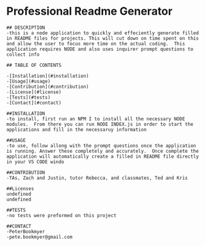 # Professional Readme Generator
    
    ## DESCRIPTION
    -this is a node application to quickly and effeciently generate filled in README files for projects. This will cut down on time spent on this and allow the user to focus more time on the actual coding.  This application requires NODE and also uses inquirer prompt questions to collect info

    ## TABLE OF CONTENTS

    -[Installation](#installation)
    -[Usage](#usage)
    -[Contribution](#contribution)
    -[License](#license)
    -[Tests](#tests)
    -[Contact](#contact)

    ##INSTALLATION
    -to install, first run an NPM I to install all the necessary NODE modules.  From there you can run NODE INDEX.js in order to start the applications and fill in the necessaruy information

    ##USAGE
    -to use, follow allong with the prompt questions once the application is running. Answer these completely and accurately.  Once complete the application will automatically create a filled in README file directly in your VS CODE windo

    ##CONTRIBUTION
    -TAs, Zach and Justin, tutor Rebecca, and classmates, Ted and Kris

    ##Licenses
    undefined
    undefined

    ##TESTS
    -no tests were preformed on this project

    ##CONTACT
    -PeterBookmyer 
    -pete.bookmyer@gmail.com
    